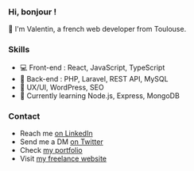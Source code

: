 ### Hi, bonjour !

🥖 I'm Valentin, a french web developer from Toulouse. 

### Skills

- 💻 Front-end : React, JavaScript, TypeScript
- 💽 Back-end : PHP, Laravel, REST API, MySQL
- 💼 UX/UI, WordPress, SEO
- 🌱 Currently learning Node.js, Express, MongoDB

### Contact

- Reach me [on LinkedIn](https://www.linkedin.com/in/valentin-grenier/)
- Send me a DM [on Twitter](https://twitter.com/valentingrn)
- Check [my portfolio](https://valentingrenier.fr)
- Visit [my freelance website](https://studio-val.fr)

<!--
**valentin-grenier/valentin-grenier** is a ✨ _special_ ✨ repository because its `README.md` (this file) appears on your GitHub profile.

Here are some ideas to get you started:

- 🔭 I’m currently working on ...
- 🌱 I’m currently learning ...
- 👯 I’m looking to collaborate on ...
- 🤔 I’m looking for help with ...
- 💬 Ask me about ...
- 📫 How to reach me: ...
- 😄 Pronouns: ...
- ⚡ Fun fact: ...
-->
